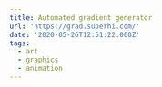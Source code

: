 ```yaml
---
title: Automated gradient generator
url: 'https://grad.superhi.com/'
date: '2020-05-26T12:51:22.000Z'
tags:
  - art
  - graphics
  - animation
---
```

